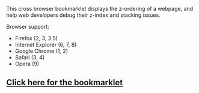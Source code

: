 This cross browser bookmarklet displays the z-ordering of a webpage, and help web developers debug their z-index and stacking issues.

Browser support:
  * Firefox (2, 3, 3.5)
  * Internet Explorer (6, 7, 8)
  * Google Chrome (1, 2)
  * Safari (3, 4)
  * Opera (9)

## [Click here for the bookmarklet](http://zvisualizer.googlecode.com/svn/trunk/src/bookmarklet.html) ##